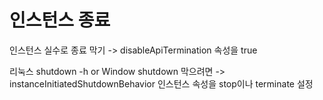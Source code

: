 # 인스턴스 종료

<bold>인스턴스 실수로 종료 막기</bold> -> disableApiTermination 속성을 true

리눅스 shutdown -h or Window shutdown 막으려면 -> instanceInitiatedShutdownBehavior 인스턴스 속성을 stop이나 terminate 설정
